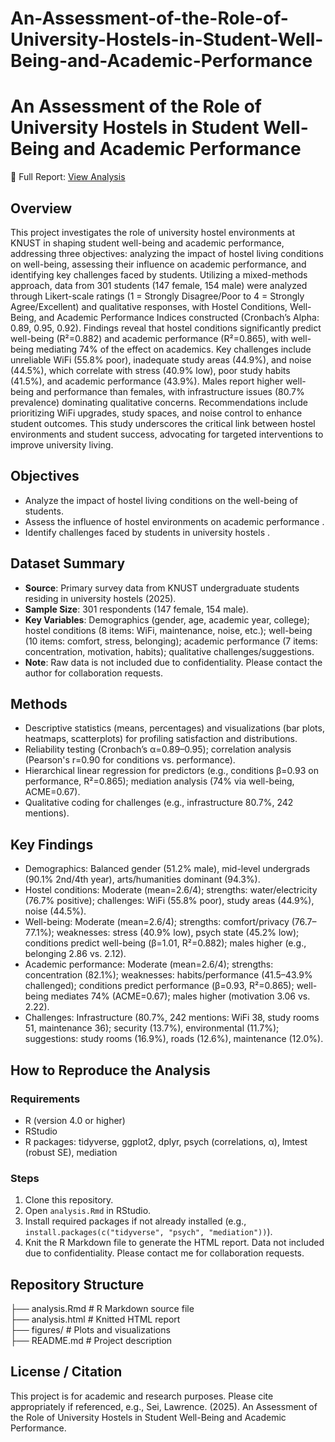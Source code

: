 # An-Assessment-of-the-Role-of-University-Hostels-in-Student-Well-Being-and-Academic-Performance
# An Assessment of the Role of University Hostels in Student Well-Being and Academic Performance

📄 Full Report: [View Analysis](analysis.html)

## Overview
This project investigates the role of university hostel environments at KNUST in shaping student well-being and academic performance, addressing three objectives: analyzing the impact of hostel living conditions on well-being, assessing their influence on academic performance, and identifying key challenges faced by students. Utilizing a mixed-methods approach, data from 301 students (147 female, 154 male) were analyzed through Likert-scale ratings (1 = Strongly Disagree/Poor to 4 = Strongly Agree/Excellent) and qualitative responses, with Hostel Conditions, Well-Being, and Academic Performance Indices constructed (Cronbach’s Alpha: 0.89, 0.95, 0.92). Findings reveal that hostel conditions significantly predict well-being (R²=0.882) and academic performance (R²=0.865), with well-being mediating 74% of the effect on academics. Key challenges include unreliable WiFi (55.8% poor), inadequate study areas (44.9%), and noise (44.5%), which correlate with stress (40.9% low), poor study habits (41.5%), and academic performance (43.9%). Males report higher well-being and performance than females, with infrastructure issues (80.7% prevalence) dominating qualitative concerns. Recommendations include prioritizing WiFi upgrades, study spaces, and noise control to enhance student outcomes. This study underscores the critical link between hostel environments and student success, advocating for targeted interventions to improve university living.

## Objectives
- Analyze the impact of hostel living conditions on the well-being of students.
- Assess the influence of hostel environments on academic performance .
- Identify challenges faced by students in university hostels .

## Dataset Summary
- **Source**: Primary survey data from KNUST undergraduate students residing in university hostels (2025).
- **Sample Size**: 301 respondents (147 female, 154 male).
- **Key Variables**: Demographics (gender, age, academic year, college); hostel conditions (8 items: WiFi, maintenance, noise, etc.); well-being (10 items: comfort, stress, belonging); academic performance (7 items: concentration, motivation, habits); qualitative challenges/suggestions.
- **Note**: Raw data is not included due to confidentiality. Please contact the author for collaboration requests.

## Methods
- Descriptive statistics (means, percentages) and visualizations (bar plots, heatmaps, scatterplots) for profiling satisfaction and distributions.
- Reliability testing (Cronbach’s α=0.89–0.95); correlation analysis (Pearson's r=0.90 for conditions vs. performance).
- Hierarchical linear regression for predictors (e.g., conditions β=0.93 on performance, R²=0.865); mediation analysis (74% via well-being, ACME=0.67).
- Qualitative coding for challenges (e.g., infrastructure 80.7%, 242 mentions).

## Key Findings
- Demographics: Balanced gender (51.2% male), mid-level undergrads (90.1% 2nd/4th year), arts/humanities dominant (94.3%).
- Hostel conditions: Moderate (mean=2.6/4); strengths: water/electricity (76.7% positive); challenges: WiFi (55.8% poor), study areas (44.9%), noise (44.5%).
- Well-being: Moderate (mean=2.6/4); strengths: comfort/privacy (76.7–77.1%); weaknesses: stress (40.9% low), psych state (45.2% low); conditions predict well-being (β=1.01, R²=0.882); males higher (e.g., belonging 2.86 vs. 2.12).
- Academic performance: Moderate (mean=2.6/4); strengths: concentration (82.1%); weaknesses: habits/performance (41.5–43.9% challenged); conditions predict performance (β=0.93, R²=0.865); well-being mediates 74% (ACME=0.67); males higher (motivation 3.06 vs. 2.22).
- Challenges: Infrastructure (80.7%, 242 mentions: WiFi 38, study rooms 51, maintenance 36); security (13.7%), environmental (11.7%); suggestions: study rooms (16.9%), roads (12.6%), maintenance (12.0%).



## How to Reproduce the Analysis
### Requirements
- R (version 4.0 or higher)
- RStudio
- R packages: tidyverse, ggplot2, dplyr, psych (correlations, α), lmtest (robust SE), mediation

### Steps
1. Clone this repository.
2. Open `analysis.Rmd` in RStudio.
3. Install required packages if not already installed (e.g., `install.packages(c("tidyverse", "psych", "mediation"))`).
4. Knit the R Markdown file to generate the HTML report.
Data not included due to confidentiality. Please contact me for collaboration requests.

## Repository Structure
├── analysis.Rmd         # R Markdown source file  
├── analysis.html        # Knitted HTML report  
├── figures/             # Plots and visualizations  
├── README.md            # Project description  

## License / Citation
This project is for academic and research purposes. Please cite appropriately if referenced, e.g., Sei, Lawrence. (2025). An Assessment of the Role of University Hostels in Student Well-Being and Academic Performance.

